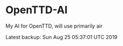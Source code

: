 # OpenTTD-AI
My AI for OpenTTD, will use primarily air

Latest backup: Sun Aug 25 05:37:01 UTC 2019
